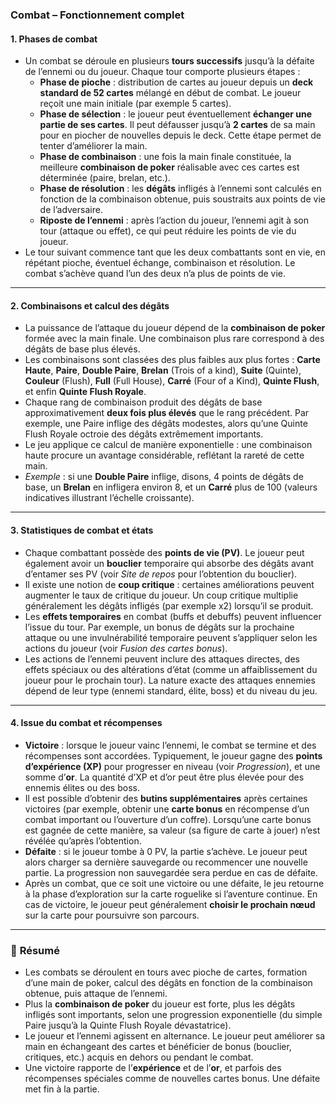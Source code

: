 ### **Combat – Fonctionnement complet**

#### **1. Phases de combat**

- Un combat se déroule en plusieurs **tours successifs** jusqu’à la défaite de l’ennemi ou du joueur. Chaque tour comporte plusieurs étapes :
  - **Phase de pioche** : distribution de cartes au joueur depuis un **deck standard de 52 cartes** mélangé en début de combat. Le joueur reçoit une main initiale (par exemple 5 cartes).
  - **Phase de sélection** : le joueur peut éventuellement **échanger une partie de ses cartes**. Il peut défausser jusqu’à **2 cartes** de sa main pour en piocher de nouvelles depuis le deck. Cette étape permet de tenter d’améliorer la main.
  - **Phase de combinaison** : une fois la main finale constituée, la meilleure **combinaison de poker** réalisable avec ces cartes est déterminée (paire, brelan, etc.).
  - **Phase de résolution** : les **dégâts** infligés à l’ennemi sont calculés en fonction de la combinaison obtenue, puis soustraits aux points de vie de l’adversaire.
  - **Riposte de l’ennemi** : après l’action du joueur, l’ennemi agit à son tour (attaque ou effet), ce qui peut réduire les points de vie du joueur.
- Le tour suivant commence tant que les deux combattants sont en vie, en répétant pioche, éventuel échange, combinaison et résolution. Le combat s’achève quand l’un des deux n’a plus de points de vie.

---

#### **2. Combinaisons et calcul des dégâts**

- La puissance de l’attaque du joueur dépend de la **combinaison de poker** formée avec la main finale. Une combinaison plus rare correspond à des dégâts de base plus élevés.
- Les combinaisons sont classées des plus faibles aux plus fortes : **Carte Haute**, **Paire**, **Double Paire**, **Brelan** (Trois of a kind), **Suite** (Quinte), **Couleur** (Flush), **Full** (Full House), **Carré** (Four of a Kind), **Quinte Flush**, et enfin **Quinte Flush Royale**.
- Chaque rang de combinaison produit des dégâts de base approximativement **deux fois plus élevés** que le rang précédent. Par exemple, une Paire inflige des dégâts modestes, alors qu’une Quinte Flush Royale octroie des dégâts extrêmement importants.
- Le jeu applique ce calcul de manière exponentielle : une combinaison haute procure un avantage considérable, reflétant la rareté de cette main.
- _Exemple_ : si une **Double Paire** inflige, disons, 4 points de dégâts de base, un **Brelan** en infligera environ 8, et un **Carré** plus de 100 (valeurs indicatives illustrant l’échelle croissante).

---

#### **3. Statistiques de combat et états**

- Chaque combattant possède des **points de vie (PV)**. Le joueur peut également avoir un **bouclier** temporaire qui absorbe des dégâts avant d’entamer ses PV (voir _Site de repos_ pour l’obtention du bouclier).
- Il existe une notion de **coup critique** : certaines améliorations peuvent augmenter le taux de critique du joueur. Un coup critique multiplie généralement les dégâts infligés (par exemple x2) lorsqu’il se produit.
- Les **effets temporaires** en combat (buffs et debuffs) peuvent influencer l’issue du tour. Par exemple, un bonus de dégâts sur la prochaine attaque ou une invulnérabilité temporaire peuvent s’appliquer selon les actions du joueur (voir _Fusion des cartes bonus_).
- Les actions de l’ennemi peuvent inclure des attaques directes, des effets spéciaux ou des altérations d’état (comme un affaiblissement du joueur pour le prochain tour). La nature exacte des attaques ennemies dépend de leur type (ennemi standard, élite, boss) et du niveau du jeu.

---

#### **4. Issue du combat et récompenses**

- **Victoire** : lorsque le joueur vainc l’ennemi, le combat se termine et des récompenses sont accordées. Typiquement, le joueur gagne des **points d’expérience (XP)** pour progresser en niveau (voir _Progression_), et une somme d’**or**. La quantité d’XP et d’or peut être plus élevée pour des ennemis élites ou des boss.
- Il est possible d’obtenir des **butins supplémentaires** après certaines victoires (par exemple, obtenir une **carte bonus** en récompense d’un combat important ou l’ouverture d’un coffre). Lorsqu’une carte bonus est gagnée de cette manière, sa valeur (sa figure de carte à jouer) n’est révélée qu’après l’obtention.
- **Défaite** : si le joueur tombe à 0 PV, la partie s’achève. Le joueur peut alors charger sa dernière sauvegarde ou recommencer une nouvelle partie. La progression non sauvegardée sera perdue en cas de défaite.
- Après un combat, que ce soit une victoire ou une défaite, le jeu retourne à la phase d’exploration sur la carte roguelike si l’aventure continue. En cas de victoire, le joueur peut généralement **choisir le prochain nœud** sur la carte pour poursuivre son parcours.

---

### 📝 **Résumé**

- Les combats se déroulent en tours avec pioche de cartes, formation d’une main de poker, calcul des dégâts en fonction de la combinaison obtenue, puis attaque de l’ennemi.
- Plus la **combinaison de poker** du joueur est forte, plus les dégâts infligés sont importants, selon une progression exponentielle (du simple Paire jusqu’à la Quinte Flush Royale dévastatrice).
- Le joueur et l’ennemi agissent en alternance. Le joueur peut améliorer sa main en échangeant des cartes et bénéficier de bonus (bouclier, critiques, etc.) acquis en dehors ou pendant le combat.
- Une victoire rapporte de l’**expérience** et de l’**or**, et parfois des récompenses spéciales comme de nouvelles cartes bonus. Une défaite met fin à la partie.

```markdown

```
